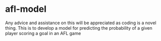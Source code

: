 # afl-model
Any advice and assistance on this will be appreciated as coding is a novel thing.
This is to develop a model for predicting the probability of a given player scoring a goal in an AFL game
